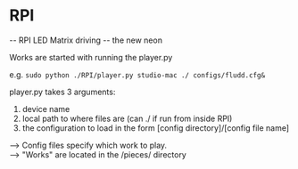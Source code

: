 # RPI

--
RPI LED Matrix driving -- the new neon


Works are started with running the player.py 

e.g. 
```sudo python ./RPI/player.py studio-mac ./ configs/fludd.cfg&```

player.py takes 3 arguments:

1. device name
2. local path to where files are (can ./ if run from inside RPI)
3. the configuration to load in the form [config directory]/[config file name]


--> Config files specify which work to play. <br>
--> "Works" are located in the /pieces/ directory
